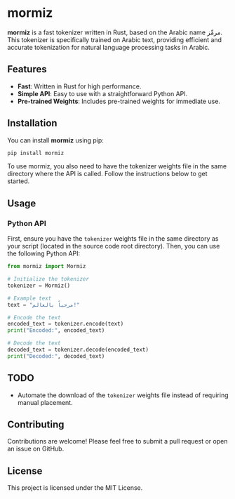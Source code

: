 # mormiz

**mormiz** is a fast tokenizer written in Rust, based on the Arabic name مرمِّز. This tokenizer is specifically trained on Arabic text, providing efficient and accurate tokenization for natural language processing tasks in Arabic.

## Features

- **Fast**: Written in Rust for high performance.
- **Simple API**: Easy to use with a straightforward Python API.
- **Pre-trained Weights**: Includes pre-trained weights for immediate use.

## Installation

You can install **mormiz** using pip:

```sh
pip install mormiz
```

To use mormiz, you also need to have the tokenizer weights file in the same directory where the API is called. Follow the instructions below to get started.



## Usage

### Python API

First, ensure you have the `tokenizer` weights file in the same directory as your script (located in the source code root directory). Then, you can use the following Python API:

```python
from mormiz import Mormiz

# Initialize the tokenizer
tokenizer = Mormiz()

# Example text
text = "مرحباً بالعالم!"

# Encode the text
encoded_text = tokenizer.encode(text)
print("Encoded:", encoded_text)

# Decode the text
decoded_text = tokenizer.decode(encoded_text)
print("Decoded:", decoded_text)
```

## TODO

- Automate the download of the `tokenizer` weights file instead of requiring manual placement.

## Contributing

Contributions are welcome! Please feel free to submit a pull request or open an issue on GitHub.

## License

This project is licensed under the MIT License.
